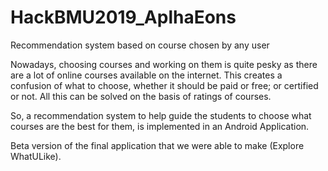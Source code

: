 # HackBMU2019_AplhaEons

Recommendation system based on course chosen by any user

Nowadays, choosing courses and working on them is quite pesky as there are a lot of online courses available on the internet. This creates a confusion of what to choose, whether it should be paid or free; or certified or not. 
All this can be solved on the basis of ratings of courses.

So, a recommendation system to help guide the students to choose what courses are the best for them, is implemented in an Android Application.

Beta version of the final application that we were able to make (Explore WhatULike).
